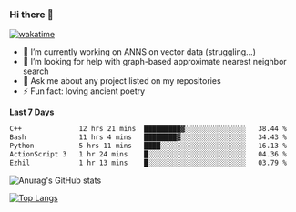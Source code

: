 ### Hi there 👋

[![wakatime](https://wakatime.com/badge/user/8906da98-c623-4aff-ac00-99cb42e09b38.svg)](https://wakatime.com/@8906da98-c623-4aff-ac00-99cb42e09b38)

- 🔭 I’m currently working on ANNS on vector data (struggling...)
- 🤔 I’m looking for help with graph-based approximate nearest neighbor search
- 💬 Ask me about any project listed on my repositories
- ⚡ Fun fact: loving ancient poetry


**Last 7 Days**
<!--START_SECTION:waka-->

```txt
C++              12 hrs 21 mins  █████████▓░░░░░░░░░░░░░░░   38.44 %
Bash             11 hrs 4 mins   ████████▓░░░░░░░░░░░░░░░░   34.43 %
Python           5 hrs 11 mins   ████░░░░░░░░░░░░░░░░░░░░░   16.13 %
ActionScript 3   1 hr 24 mins    █░░░░░░░░░░░░░░░░░░░░░░░░   04.36 %
Ezhil            1 hr 13 mins    █░░░░░░░░░░░░░░░░░░░░░░░░   03.79 %
```

<!--END_SECTION:waka-->

![Anurag's GitHub stats](https://github-readme-stats.vercel.app/api?username=matchyc&count_private=true&show_icons=true&theme=vue)

[![Top Langs](https://github-readme-stats.vercel.app/api/top-langs/?username=matchyc&langs_count=4&&hide=perl,raku,html,javascript,shell,roff,prolog)](https://github.com/anuraghazra/github-readme-stats)
